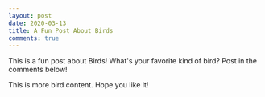 ```yaml
---
layout: post
date: 2020-03-13
title: A Fun Post About Birds
comments: true
---
```


This is a fun post about Birds! What's your favorite kind of bird? Post in the
comments below!

This is more bird content. Hope you like it!

